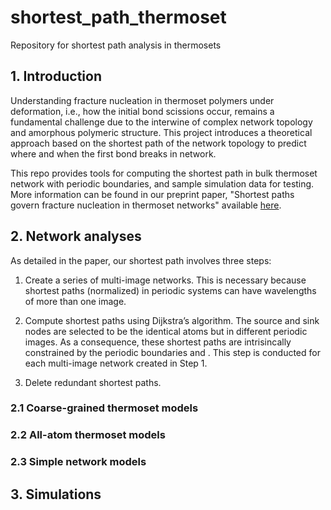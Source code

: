 # shortest_path_thermoset
Repository for shortest path analysis in thermosets

## 1. Introduction

Understanding fracture nucleation in thermoset polymers under deformation, i.e., how the initial bond scissions occur, remains a fundamental challenge due to the interwine of complex network topology and amorphous polymeric structure. This project introduces a theoretical approach based on the shortest path of the network topology to predict where and when the first bond breaks in network.  

This repo provides tools for computing the shortest path in bulk thermoset network with periodic boundaries, and sample simulation data for testing. More information can be found in our preprint paper, "Shortest paths govern fracture nucleation in thermoset networks" available [here](https://arxiv.org/abs/2405.03551).

## 2. Network analyses

As detailed in the paper, our shortest path involves three steps:

1. Create a series of multi-image networks. This is necessary because shortest paths (normalized) in periodic systems can have wavelengths of more than one image.

2. Compute shortest paths using Dijkstra’s algorithm. The source and sink nodes are selected to be the identical atoms but in different periodic images. As a consequence, these shortest paths are intrisincally constrained by the periodic boundaries and . This step is conducted for each multi-image network created in Step 1.

3. Delete redundant shortest paths.

### 2.1 Coarse-grained thermoset models



### 2.2 All-atom thermoset models

### 2.3 Simple network models

## 3. Simulations
